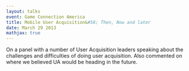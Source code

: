 ```yaml
---
layout: talks
event: Game Connection America  
title: Mobile User Acquisition&#58; Then, Now and later 
date: March 29 2013 
mathjax: true
---
```


On a panel with a number of User Acquisition leaders speaking about the challenges and difficulties of doing user acquisition. Also commented on where we believed UA would be heading in the future.  
